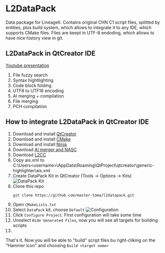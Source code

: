 # L2DataPack
Data package for LineageII. Contains original CHN C1 script files, splitted by entities, plus build system, which allows to integrate it to any IDE, which supports CMake files. Files are keept in UTF-8 endoding, which allows to have nice history view in git.

## L2DataPack in QtCreator IDE
[Youtube presentation](https://www.youtube.com/watch?v=K6QPWLvnduc&feature=youtu.be)
1. File fuzzy search
2. Syntax hightlighting
3. Code block folding
4. UTF8 to UTF16 encoding
5. AI merging + compilation
6. File merging
7. PCH compilation

## How to integrate L2DataPack in QtCreator IDE
1. Download and install [QtCreator](https://download.qt.io/official_releases/qtcreator/4.10/4.10.1/qt-creator-opensource-windows-x86_64-4.10.1.exe)
2. Download and install [CMake](https://github.com/Kitware/CMake/releases/download/v3.16.0-rc3/cmake-3.16.0-rc3-win64-x64.msi)
3. Download and install [Ninja](https://github.com/ninja-build/ninja/releases/download/v1.9.0/ninja-win.zip)
4. Download [AI merger and NASC](https://drive.google.com/drive/u/1/folders/1ETtuXnaO4RYle9mq_iT1FwCamkF85G-h)
5. Download [L2CC](https://drive.google.com/drive/u/1/folders/1MXRThY9Cizp7t8wwIT7XMgQoTQFjzNSq)
6. Copy ais.xml to C:\Users\<username>\AppData\Roaming\QtProject\qtcreator\generic-highlighter\ais.xml
7. Create DataPack Kit in QtCreator (Tools -> Options -> Kits)
![DataPack Kit](https://i.ibb.co/XzR8psz/data-pack-kit.png)
8. Clone this repo
   ```
   git clone https://github.com/master-toma/l2datapack.git
   ```
9. Open `CMakeLists.txt`
10. Select `DataPack` kit, choose `Default` 
![Configuration](https://i.ibb.co/DYF0D5v/data-pack-kit.png)
11. Click `Configure Project`. First configuration will take some time
12. Unselect `Hide Generated Files`, now you will see all targets for building scripts
13.

That's it. Now you will be able to "build" script files bu right-cliking on the "Hammer icon" and choosing `Build <target name>`
